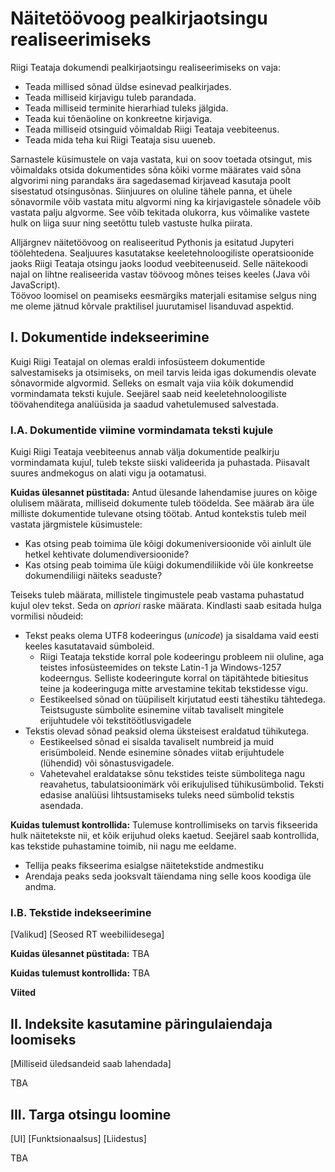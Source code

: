 # Näitetöövoog pealkirjaotsingu realiseerimiseks

Riigi Teataja dokumendi pealkirjaotsingu realiseerimiseks on vaja:
* Teada millised sõnad üldse esinevad pealkirjades.
* Teada milliseid kirjavigu tuleb parandada.
* Teada milliseid terminite hierarhiad tuleks jälgida.
* Teada kui tõenäoline on konkreetne kirjaviga.
* Teada milliseid otsinguid võimaldab Riigi Teataja veebiteenus.
* Teada mida teha kui Riigi Teataja sisu uueneb.

Sarnastele küsimustele on vaja vastata, kui on soov toetada otsingut, mis
võimaldaks otsida dokumentides sõna kõiki vorme määrates vaid sõna algvorimi
ning parandaks ära sagedasemad kirjavead kasutaja poolt sisestatud otsingusõnas.
Siinjuures on oluline tähele panna, et ühele sõnavormile võib vastata mitu
algvormi ning ka kirjavigastele sõnadele võib vastata palju algvorme.
See võib tekitada olukorra, kus võimalike vastete hulk on liiga suur ning
seetõttu tuleb vastuste hulka piirata.

Alljärgnev näitetöövoog on realiseeritud Pythonis ja esitatud Jupyteri
töölehtedena. Sealjuures kasutatakse keeletehnoloogiliste operatsioonide jaoks
Riigi Teataja otsingu jaoks loodud veebiteenuseid. Selle näitekoodi najal on
lihtne realiseerida vastav töövoog mõnes teises keeles (Java või JavaScript).  
Töövoo loomisel on peamiseks eesmärgiks materjali esitamise selgus ning me
oleme jätnud kõrvale praktilisel juurutamisel lisanduvad aspektid.  

## I. Dokumentide indekseerimine

Kuigi Riigi Teatajal on olemas eraldi infosüsteem dokumentide salvestamiseks ja
otsimiseks, on meil tarvis leida igas dokumendis olevate sõnavormide algvormid.
Selleks on esmalt vaja viia kõik dokumendid vormindamata teksti kujule.
Seejärel saab neid keeletehnoloogiliste töövahenditega analüüsida ja saadud
vahetulemused salvestada.


### I.A. Dokumentide viimine vormindamata teksti kujule

Kuigi Riigi Teataja veebiteenus annab välja dokumentide pealkirju vormindamata
kujul, tuleb tekste siiski valideerida ja puhastada. Piisavalt suures andmekogus
on alati vigu ja ootamatusi.

**Kuidas ülesannet püstitada:**
Antud ülesande lahendamise juures on kõige olulisem määrata, milliseid dokumente
tuleb töödelda. See määrab ära üle milliste dokumentide tulevane otsing töötab.
Antud kontekstis tuleb meil vastata järgmistele küsimustele:
* Kas otsing peab toimima üle kõigi dokumeniversioonide või ainlult üle hetkel
  kehtivate dolumendiversioonide?
* Kas otsing peab toimima üle küigi dokumendiliikide või üle konkreetse
  dokumendiliigi näiteks seaduste?

Teiseks tuleb määrata, millistele tingimustele peab vastama puhastatud kujul
olev tekst. Seda on *apriori* raske määrata. Kindlasti saab esitada hulga
vormilisi nõudeid:
* Tekst peaks olema UTF8 kodeeringus (*unicode*) ja sisaldama vaid eesti keeles
  kasutatavaid sümboleid.
  * Riigi Teataja tekstide korral pole kodeeringu probleem nii oluline, aga
    teistes infosüsteemides on tekste Latin-1 ja Windows-1257 kodeerngus.
    Selliste kodeeringute korral on täpitähtede bitiesitus teine ja kodeeringuga
    mitte arvestamine tekitab tekstidesse vigu.
  * Eestikeelsed sõnad on tüüpiliselt kirjutatud eesti tähestiku tähtedega.
    Teistsuguste sümbolite esinemine viitab tavaliselt mingitele erijuhtudele
    või tekstitöötlusvigadele
* Tekstis olevad sõnad peaksid olema üksteisest eraldatud tühikutega.
  * Eestikeelsed sõnad ei sisalda tavaliselt numbreid ja muid erisümboleid.
    Nende esinemine sõnades viitab erijuhtudele (lühendid) või sõnastusvigadele.
  * Vahetevahel eraldatakse sõnu tekstides teiste sümbolitega nagu reavahetus,
    tabulatsioonimärk või erikujulised tühikusümbolid. Teksti edasise analüüsi
    lihtsustamiseks tuleks need sümbolid tekstis asendada.       

**Kuidas tulemust kontrollida:**
Tulemuse kontrollimiseks on tarvis fikseerida hulk näitetekste nii, et kõik
erijuhud oleks kaetud. Seejärel saab kontrollida, kas tekstide puhastamine
toimib, nii nagu me eeldame.  
* Tellija peaks fikseerima esialgse näitetekstide andmestiku
* Arendaja peaks seda jooksvalt täiendama ning selle koos koodiga üle andma.


### I.B. Tekstide indekseerimine

[Valikud]
[Seosed RT weebiliidesega]

**Kuidas ülesannet püstitada:**
TBA

**Kuidas tulemust kontrollida:**
TBA

**Viited**


## II. Indeksite kasutamine päringulaiendaja loomiseks

[Milliseid üledsandeid saab lahendada]

TBA

## III. Targa otsingu loomine

[UI]
[Funktsionaalsus]
[Liidestus]

TBA
